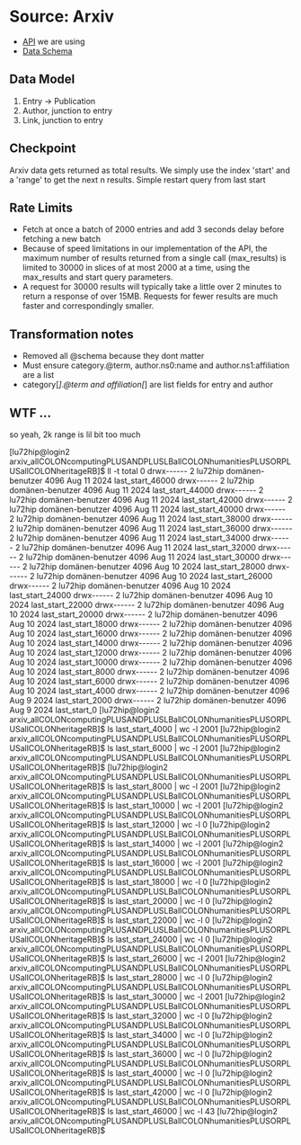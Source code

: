 # Source: Arxiv

* [API](https://info.arxiv.org/help/api/basics.html#quickstart) we are using 
* [Data Schema](https://info.arxiv.org/help/api/user-manual.html#52-details-of-atom-results-returned)

## Data Model

1. Entry -> Publication
2. Author, junction to entry
3. Link, junction to entry

## Checkpoint

Arxiv data gets returned as total results.
We simply use the index 'start' and a 'range' to get the next n results.
Simple restart query from last start

## Rate Limits

* Fetch at once a batch of 2000 entries and add 3 seconds delay before fetching a new batch 
* Because of speed limitations in our implementation of the API, the maximum number of results returned from a single call (max_results) is limited to 30000 in slices of at most 2000 at a time, using the max_results and start query parameters. 
* A request for 30000 results will typically take a little over 2 minutes to return a response of over 15MB. Requests for fewer results are much faster and correspondingly smaller.

## Transformation notes

* Removed all @schema because they dont matter
* Must ensure category.@term, author.ns0:name and author.ns1:affiliation are a list
* category[_].@term and affiliation[_] are list fields for entry and author


## WTF ...

so yeah, 2k range is lil bit too much

[lu72hip@login2 arxiv_allCOLONcomputingPLUSANDPLUSLBallCOLONhumanitiesPLUSORPLUSallCOLONheritageRB]$ ll -t
total 0
drwx------ 2 lu72hip domänen-benutzer 4096 Aug 11  2024 last_start_46000
drwx------ 2 lu72hip domänen-benutzer 4096 Aug 11  2024 last_start_44000
drwx------ 2 lu72hip domänen-benutzer 4096 Aug 11  2024 last_start_42000
drwx------ 2 lu72hip domänen-benutzer 4096 Aug 11  2024 last_start_40000
drwx------ 2 lu72hip domänen-benutzer 4096 Aug 11  2024 last_start_38000
drwx------ 2 lu72hip domänen-benutzer 4096 Aug 11  2024 last_start_36000
drwx------ 2 lu72hip domänen-benutzer 4096 Aug 11  2024 last_start_34000
drwx------ 2 lu72hip domänen-benutzer 4096 Aug 11  2024 last_start_32000
drwx------ 2 lu72hip domänen-benutzer 4096 Aug 11  2024 last_start_30000
drwx------ 2 lu72hip domänen-benutzer 4096 Aug 10  2024 last_start_28000
drwx------ 2 lu72hip domänen-benutzer 4096 Aug 10  2024 last_start_26000
drwx------ 2 lu72hip domänen-benutzer 4096 Aug 10  2024 last_start_24000
drwx------ 2 lu72hip domänen-benutzer 4096 Aug 10  2024 last_start_22000
drwx------ 2 lu72hip domänen-benutzer 4096 Aug 10  2024 last_start_20000
drwx------ 2 lu72hip domänen-benutzer 4096 Aug 10  2024 last_start_18000
drwx------ 2 lu72hip domänen-benutzer 4096 Aug 10  2024 last_start_16000
drwx------ 2 lu72hip domänen-benutzer 4096 Aug 10  2024 last_start_14000
drwx------ 2 lu72hip domänen-benutzer 4096 Aug 10  2024 last_start_12000
drwx------ 2 lu72hip domänen-benutzer 4096 Aug 10  2024 last_start_10000
drwx------ 2 lu72hip domänen-benutzer 4096 Aug 10  2024 last_start_8000
drwx------ 2 lu72hip domänen-benutzer 4096 Aug 10  2024 last_start_6000
drwx------ 2 lu72hip domänen-benutzer 4096 Aug 10  2024 last_start_4000
drwx------ 2 lu72hip domänen-benutzer 4096 Aug  9  2024 last_start_2000
drwx------ 2 lu72hip domänen-benutzer 4096 Aug  9  2024 last_start_0
[lu72hip@login2 arxiv_allCOLONcomputingPLUSANDPLUSLBallCOLONhumanitiesPLUSORPLUSallCOLONheritageRB]$ ls last_start_4000 | wc -l
2001
[lu72hip@login2 arxiv_allCOLONcomputingPLUSANDPLUSLBallCOLONhumanitiesPLUSORPLUSallCOLONheritageRB]$ ls last_start_6000 | wc -l
2001
[lu72hip@login2 arxiv_allCOLONcomputingPLUSANDPLUSLBallCOLONhumanitiesPLUSORPLUSallCOLONheritageRB]$ 
[lu72hip@login2 arxiv_allCOLONcomputingPLUSANDPLUSLBallCOLONhumanitiesPLUSORPLUSallCOLONheritageRB]$ ls last_start_8000 | wc -l
2001
[lu72hip@login2 arxiv_allCOLONcomputingPLUSANDPLUSLBallCOLONhumanitiesPLUSORPLUSallCOLONheritageRB]$ ls last_start_10000 | wc -l
2001
[lu72hip@login2 arxiv_allCOLONcomputingPLUSANDPLUSLBallCOLONhumanitiesPLUSORPLUSallCOLONheritageRB]$ ls last_start_12000 | wc -l
0
[lu72hip@login2 arxiv_allCOLONcomputingPLUSANDPLUSLBallCOLONhumanitiesPLUSORPLUSallCOLONheritageRB]$ ls last_start_14000 | wc -l
2001
[lu72hip@login2 arxiv_allCOLONcomputingPLUSANDPLUSLBallCOLONhumanitiesPLUSORPLUSallCOLONheritageRB]$ ls last_start_16000 | wc -l
2001
[lu72hip@login2 arxiv_allCOLONcomputingPLUSANDPLUSLBallCOLONhumanitiesPLUSORPLUSallCOLONheritageRB]$ ls last_start_18000 | wc -l
0
[lu72hip@login2 arxiv_allCOLONcomputingPLUSANDPLUSLBallCOLONhumanitiesPLUSORPLUSallCOLONheritageRB]$ ls last_start_20000 | wc -l
0
[lu72hip@login2 arxiv_allCOLONcomputingPLUSANDPLUSLBallCOLONhumanitiesPLUSORPLUSallCOLONheritageRB]$ ls last_start_22000 | wc -l
0
[lu72hip@login2 arxiv_allCOLONcomputingPLUSANDPLUSLBallCOLONhumanitiesPLUSORPLUSallCOLONheritageRB]$ ls last_start_24000 | wc -l
0
[lu72hip@login2 arxiv_allCOLONcomputingPLUSANDPLUSLBallCOLONhumanitiesPLUSORPLUSallCOLONheritageRB]$ ls last_start_26000 | wc -l
2001
[lu72hip@login2 arxiv_allCOLONcomputingPLUSANDPLUSLBallCOLONhumanitiesPLUSORPLUSallCOLONheritageRB]$ ls last_start_28000 | wc -l
0
[lu72hip@login2 arxiv_allCOLONcomputingPLUSANDPLUSLBallCOLONhumanitiesPLUSORPLUSallCOLONheritageRB]$ ls last_start_30000 | wc -l
2001
[lu72hip@login2 arxiv_allCOLONcomputingPLUSANDPLUSLBallCOLONhumanitiesPLUSORPLUSallCOLONheritageRB]$ ls last_start_32000 | wc -l
0
[lu72hip@login2 arxiv_allCOLONcomputingPLUSANDPLUSLBallCOLONhumanitiesPLUSORPLUSallCOLONheritageRB]$ ls last_start_34000 | wc -l
0
[lu72hip@login2 arxiv_allCOLONcomputingPLUSANDPLUSLBallCOLONhumanitiesPLUSORPLUSallCOLONheritageRB]$ ls last_start_36000 | wc -l
0
[lu72hip@login2 arxiv_allCOLONcomputingPLUSANDPLUSLBallCOLONhumanitiesPLUSORPLUSallCOLONheritageRB]$ ls last_start_40000 | wc -l
0
[lu72hip@login2 arxiv_allCOLONcomputingPLUSANDPLUSLBallCOLONhumanitiesPLUSORPLUSallCOLONheritageRB]$ ls last_start_42000 | wc -l
0
[lu72hip@login2 arxiv_allCOLONcomputingPLUSANDPLUSLBallCOLONhumanitiesPLUSORPLUSallCOLONheritageRB]$ ls last_start_46000 | wc -l
43
[lu72hip@login2 arxiv_allCOLONcomputingPLUSANDPLUSLBallCOLONhumanitiesPLUSORPLUSallCOLONheritageRB]$ 